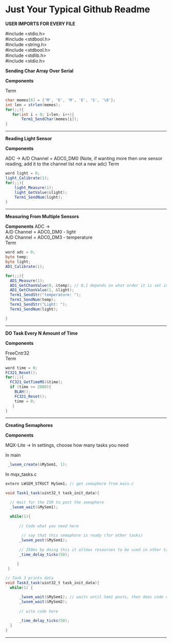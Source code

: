 # Just Your Typical Github Readme 


**USER IMPORTS FOR EVERY FILE**

#include <stdio.h><br>
#include <stdbool.h><br>
#include <string.h><br>
#include <stdbool.h><br>
#include <stdlib.h><br>
#include <stdio.h><br>

**Sending Char Array Over Serial**

**Components**

Term
   ```JAVA
  char memes[6] = {'M', 'E', 'M', 'E', 'S', '\0'};
  int len = strlen(memes);
  for(;;){
	  for(int i = 0; i<len; i++){
		  Term1_SendChar(memes[i]);
  }
  ```
---------------------------------------------
  
  **Reading Light Sensor**
  
  **Components**
  
  ADC -> A/D Channel = ADC0_DM0 (Note, if wanting more then one sensor reading, add it to the channel list not a new adc) 
  Term
  
  ```java
  word light = 0;
  light_Calibrate(1);
  for(;;){
	  light_Measure(1);
	  light_GetValue(&light);
	  Term1_SendNum(light);
  }
  ```
  
  ------------------------------------------
  
  **Measuring From Multiple Sensors**
  
  **Components**
  ADC -> <br>
  A/D Channel = ADC0_DM0 - light <br>
  A/D Channel = ADC0_DM3 - temperature <br>
  Term
  
```java
word adc = 0;
byte temp;
byte light;
AD1_Calibrate(1);

for(;;){
  AD1_Measure(1);
  AD1_GetChanValue(0, &temp); // 0,1 depends on what order it is set in the channel settings
  AD1_GetChanValue(1, &light);
  Term1_SendStr("temperature: ");
  Term1_SendNum(temp);
  Term1_SendStr("Light: ");
  Term1_SendNum(light);

}
```

--------------------------------------------

**DO Task Every N Amount of Time**

**Components**

FreeCntr32<br>
Term

```JAVA
word time = 0;
FC321_Reset();
for(;;){
  FC321_GetTimeMS(&time);
  if (time >= 2000){
    BLAH();
    FC321_Reset();
    time = 0;
   }
}
```
---------------------------------------------
  
  **Creating Semaphores**
  
  **Components**
  
  MQX-Lite -> In settings, choose how many tasks you need
  
  In main
  ```java
   _lwsem_create(&MySem1, 1);
  ```
  In mqx_tasks.c
  ```java
  extern LWSEM_STRUCT MySem1; // get semaphore from main.c
  
  void Task1_task(uint32_t task_init_data){

	// Wait for the ISR to post the semaphore
	_lwsem_wait(&MySem1);

	while(1){
		
		// Code what you need here
		
		 // say that this semaphore is ready (for other tasks)
		_lwsem_post(&MySem1);
		
		// 250ms by doing this it allows resources to be used in other tasks
		_time_delay_ticks(50);

       }
   }
   
// Task 3 prints data
void Task3_task(uint32_t task_init_data){
	while(1) {

		_lwsem_wait(&MySem1); // waits until Sem1 posts, then does code underneath
		_lwsem_wait(&MySem2);
	
		// wite code here
		
		_time_delay_ticks(50);
	}
}
  ```
  
  ------------------------------------------
